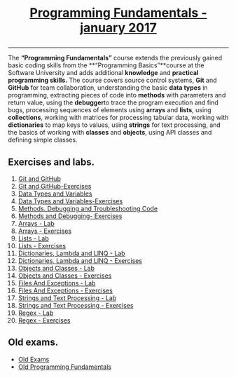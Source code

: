 # <a href="https://softuni.bg/trainings/1509/programming-fundamentals-january-2017" rel="Programming-Fundamentals"><p align="center"> Programming Fundamentals - january 2017<p>
</a>

---
The **“Programming Fundamentals”** course extends the previously gained basic coding skills from the **“Programming Basics”**course at the Software University and adds additional **knowledge** and **practical programming skills.**
The course covers source control systems, **Git** and **GitHub** for team collaboration, understanding the basic **data types** in programming, extracting pieces of code into **methods** with parameters and return value, using the **debugger**to trace the program execution and find bugs, processing sequences of elements using **arrays** and **lists**, using  **collections**, working with matrices for processing tabular data, working with **dictionaries** to map keys to values, using **strings** for text processing, and the basics of working with **classes** and **objects**, using API classes and defining simple classes. 


## Exercises and labs.
1. <a href="https://github.com/baal98/SoftUni-Software-Engineering-master/tree/master/SoftUni-Software-Engineering-master/Programmin%20Fundamentals/Homeworks%20and%20Labs/GitGitHubDebuggingSearching-Lab" > Git and GitHub </a> 
2. <a href="https://github.com/baal98/SoftUni-Software-Engineering-master/tree/master/SoftUni-Software-Engineering-master/Programmin%20Fundamentals/Homeworks%20and%20Labs/GitGitHubDebuggingSearching-Exercises" > Git and GitHub-Exercises</a> 
3. <a href="https://github.com/baal98/SoftUni-Software-Engineering-master/tree/master/SoftUni-Software-Engineering-master/Programmin%20Fundamentals/Homeworks%20and%20Labs/DataTypeAndVariables" > Data Types and Variables</a> 
4. <a href="https://github.com/baal98/SoftUni-Software-Engineering-master/tree/master/SoftUni-Software-Engineering-master/Programmin%20Fundamentals/Homeworks%20and%20Labs/DataTypesAndVariables-Exercises" > Data Types and Variables-Exercises</a> 
5. <a href="https://github.com/baal98/SoftUni-Software-Engineering-master/tree/master/SoftUni-Software-Engineering-master/Programmin%20Fundamentals/Homeworks%20and%20Labs/MethodsAndDebugging" > Methods. Debugging and Troubleshooting Code </a> 
6. <a href="https://github.com/baal98/SoftUni-Software-Engineering-master/tree/master/SoftUni-Software-Engineering-master/Programmin%20Fundamentals/Homeworks%20and%20Labs/MethodsAndDebuggingExcercises" > Methods and Debugging- Exercises</a>
7. <a href="https://github.com/baal98/SoftUni-Software-Engineering-master/tree/master/SoftUni-Software-Engineering-master/Programmin%20Fundamentals/Homeworks%20and%20Labs/Arrays"> Arrays - Lab </a>
8. <a href="https://github.com/baal98/SoftUni-Software-Engineering-master/tree/master/SoftUni-Software-Engineering-master/Programmin%20Fundamentals/Homeworks%20and%20Labs/Arrays-Exercises"> Arrays - Exercises </a>
9. <a href="https://github.com/baal98/SoftUni-Software-Engineering-master/tree/master/SoftUni-Software-Engineering-master/Programmin%20Fundamentals/Homeworks%20and%20Labs/Lists"> Lists - Lab </a>
10. <a href="https://github.com/baal98/SoftUni-Software-Engineering-master/tree/master/SoftUni-Software-Engineering-master/Programmin%20Fundamentals/Homeworks%20and%20Labs/ListsExercises"> Lists - Exercises </a>
11. <a href="https://github.com/baal98/SoftUni-Software-Engineering-master/tree/master/SoftUni-Software-Engineering-master/Programmin%20Fundamentals/Homeworks%20and%20Labs/DictionariesLambdaAndLINQ"> Dictionaries, Lambda and LINQ - Lab </a>
12. <a href="https://github.com/baal98/SoftUni-Software-Engineering-master/tree/master/SoftUni-Software-Engineering-master/Programmin%20Fundamentals/Homeworks%20and%20Labs/DictionariesLambdaAndLINQ-Exercises"> Dictionaries, Lambda and LINQ - Exercises </a>
13. <a href="https://github.com/baal98/SoftUni-Software-Engineering-master/tree/master/SoftUni-Software-Engineering-master/Programmin%20Fundamentals/Homeworks%20and%20Labs/ObjectsAndClasses"> Objects and Classes - Lab </a>
14. <a href="https://github.com/baal98/SoftUni-Software-Engineering-master/tree/master/SoftUni-Software-Engineering-master/Programmin%20Fundamentals/Homeworks%20and%20Labs/ObjectsAndClasses-Exercises"> Objects and Classes - Exercises </a>
15. <a href="https://github.com/baal98/SoftUni-Software-Engineering-master/tree/master/SoftUni-Software-Engineering-master/Programmin%20Fundamentals/Homeworks%20and%20Labs/FilesAndExceptionsLab"> Files And Exceptions - Lab </a>
16. <a href="https://github.com/baal98/SoftUni-Software-Engineering-master/tree/master/SoftUni-Software-Engineering-master/Programmin%20Fundamentals/Homeworks%20and%20Labs/FilesAndExceptionsExercises"> Files And Exceptions - Exercises </a>
17. <a href="https://github.com/baal98/SoftUni-Software-Engineering-master/tree/master/SoftUni-Software-Engineering-master/Programmin%20Fundamentals/Homeworks%20and%20Labs/Strings-Lab"> Strings and Text Processing - Lab </a> 
18. <a href="https://github.com/baal98/SoftUni-Software-Engineering-master/tree/master/SoftUni-Software-Engineering-master/Programmin%20Fundamentals/Homeworks%20and%20Labs/Strings-Exercises"> Strings and Text Processing - Exercises </a> 
19. <a href="https://github.com/baal98/SoftUni-Software-Engineering-master/tree/master/SoftUni-Software-Engineering-master/Programmin%20Fundamentals/Homeworks%20and%20Labs/Regex-Lab"> Regex - Lab </a>  
20. <a href="https://github.com/baal98/SoftUni-Software-Engineering-master/tree/master/SoftUni-Software-Engineering-master/Programmin%20Fundamentals/Homeworks%20and%20Labs/Regex-Exercises"> Regex - Exercises </a>  

## Old exams.

- <a href="https://github.com/baal98/SoftUni-Software-Engineering-master/tree/master/SoftUni-Software-Engineering-master/Programmin%20Fundamentals/OldExams"> Old Exams </a>
- <a href="https://github.com/baal98/SoftUni-Software-Engineering-master/tree/master/SoftUni-Software-Engineering-master/Programmin%20Fundamentals/Progr.Fund%20%20Extended"> Old Programming Fundamentals </a>





